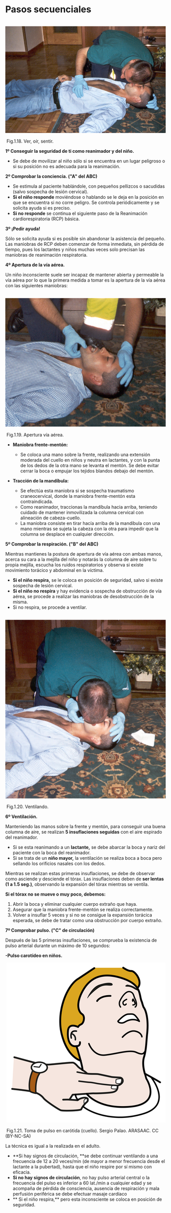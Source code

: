 # Pasos secuenciales


 ![](img/Ver_oir_y_sentir.jpg)


 Fig.1.18. Ver, oír, sentir.

**1º Conseguir la seguridad de ti como reanimador y del niño.**

*   Se debe de movilizar al niño sólo si se encuentra en un lugar peligroso o si su posición no es adecuada para la reanimación.

**2º Comprobar la conciencia. ("A" del ABC)**

*   Se estimula al paciente hablándole, con pequeños pellizcos o sacudidas (salvo sospecha de lesión cervical).
*   **Si el niño responde** moviéndose o hablando se le deja en la posición en que se encuentra si no corre peligro. Se controla periódicamente y se solicita ayuda si es preciso.
*   **Si no responde** se continua el siguiente paso de la Reanimación cardiorespiratoria (RCP) básica.

**3º ¡Pedir ayuda!**

Sólo se solicita ayuda si es posible sin abandonar la asistencia del pequeño. Las maniobras de RCP deben comenzar de forma inmediata, sin pérdida de tiempo, pues los lactantes y niños muchas veces solo precisan las maniobras de reanimación respiratoria.

**4º Apertura de la vía aérea.**

Un niño inconsciente suele ser incapaz de mantener abierta y permeable la vía aérea por lo que la primera medida a tomar es la apertura de la vía aérea con las siguientes maniobras:


 ![](img/M1_18.jpg)


 Fig.1.19. Apertura vía aérea.

*   **Maniobra frente-mentón:**
    *   Se coloca una mano sobre la frente, realizando una extensión moderada del cuello en niños y neutra en lactantes, y con la punta de los dedos de la otra mano se levanta el mentón. Se debe evitar cerrar la boca o empujar los tejidos blandos debajo del mentón.

*   **Tracción de la mandíbula:**
    *   Se efectúa esta maniobra si se sospecha traumatismo craneocervical, donde la maniobra frente-mentón esta contraindicada.
    *   Como reanimador, traccionas la mandíbula hacia arriba, teniendo cuidado de mantener inmovilizada la columna cervical con alineación de cabeza-cuello.
    *   La maniobra consiste en tirar hacía arriba de la mandíbula con una mano mientras se sujeta la cabeza con la otra para impedir que la columna se desplace en cualquier dirección.

**5º Comprobar la respiración. ("B" del ABC)**

Mientras mantienes la postura de apertura de vía aérea con ambas manos, acerca su cara a la mejilla del niño y notarás la columna de aire sobre tu propia mejilla, escucha los ruidos respiratorios y observa si existe movimiento torácico y abdominal en la víctima.

*   **Si el niño respira,** se le coloca en posición de seguridad, salvo si existe sospecha de lesión cervical.
*   **Si el niño no respira** y hay evidencia o sospecha de obstrucción de vía aérea, se procede a realizar las maniobras de desobstrucción de la misma.
*   Si no respira, se procede a ventilar.


 ![](img/M1_19.jpg)


 Fig.1.20. Ventilando.

**6º Ventilación.**

Manteniendo las manos sobre la frente y mentón, para conseguir una buena columna de aire, se realizan **5 insuflaciones seguidas** con el aire espirado del reanimador.

*   Si se esta reanimando a un **lactante,** se debe abarcar la boca y nariz del paciente con la boca del reanimador. 
*   Si se trata de un **niño mayor,** la ventilación se realiza boca a boca pero sellando los orificios nasales con los dedos.

Mientras se realizan estas primeras insuflaciones, se debe de observar como asciende y desciende el tórax. Las insuflaciones deben de **ser lentas (1 a 1.5 seg.)**, observando la expansión del tórax mientras se ventila.

**Si el tórax no se mueve o muy poco, debemos:**

1.  Abrir la boca y eliminar cualquier cuerpo extraño que haya.
2.  Asegurar que la maniobra frente-mentón se realiza correctamente.
3.  Volver a insuflar 5 veces y si no se consigue la expansión torácica esperada, se debe de tratar como una obstrucción por cuerpo extraño.

**7º Comprobar pulso. ("C" de circulación)**

Después de las 5 primeras insuflaciones, se comprueba la existencia de pulso arterial durante un máximo de 10 segundos:

**-Pulso carotídeo en niños.**


 ![](img/M1_21.png)


 Fig.1.21. Toma de pulso en carótida (cuello). Sergio Palao. ARASAAC. CC (BY-NC-SA)

La técnica es igual a la realizada en el adulto.

*   **Si hay signos de circulación, **se debe continuar ventilando a una frecuencia de 12 a 20 veces/min (de mayor a menor frecuencia desde el lactante a la pubertad), hasta que el niño respire por sí mismo con eficacia.
*   **Si no hay signos de circulación**, no hay pulso arterial central o la frecuencia del pulso es inferior a 60 lat./min a cualquier edad y se acompaña de pérdida de consciencia, ausencia de respiración y mala perfusión periférica se debe efectuar masaje cardíaco
*   ** Si el niño respira,** pero esta inconsciente se coloca en posición de seguridad.

